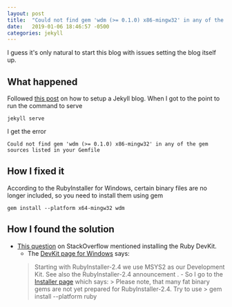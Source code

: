 ```yaml
---
layout: post
title:  "Could not find gem 'wdm (>= 0.1.0) x86-mingw32' in any of the gem sources listed in your Gemfile"
date:   2019-01-06 18:46:57 -0500
categories: jekyll
---
```

I guess it's only natural to start this blog with issues setting the blog itself up.

## What happened

Followed [this post](https://www.taniarascia.com/make-a-static-website-with-jekyll/) on how to setup a Jekyll blog. When I got to the point to run the command to serve

    jekyll serve

I get the error

    Could not find gem 'wdm (>= 0.1.0) x86-mingw32' in any of the gem sources listed in your Gemfile

## How I fixed it

According to the RubyInstaller for Windows, certain binary files are no longer included, so you need to install them using gem

    gem install --platform x64-mingw32 wdm

## How I found the solution

- [This question](https://stackoverflow.com/questions/42425061/could-not-find-gem-wdm-0-1-0-x86-mingw32-in-any-of-the-gem-sources-listed?rq=1) on StackOverflow mentioned installing the Ruby DevKit.
    - The [DevKit page for Windows](https://github.com/oneclick/rubyinstaller/wiki/Development-Kit) says:
    >Starting with RubyInstaller-2.4 we use MSYS2 as our Development Kit. See also the RubyInstaller-2.4 announcement .
        - So I go to the [Installer page](https://rubyinstaller.org/2017/05/25/rubyinstaller-2.4.1-1-released.html) which says:
        > Please note, that many fat binary gems are not yet prepared for RubyInstaller-2.4. Try to use
        > gem install --platform ruby <gemname>